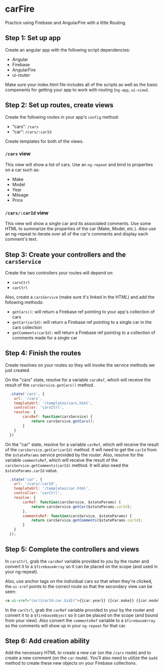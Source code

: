 # carFire
Practice using Firebase and AngularFire with a little Routing.

## Step 1: Set up app
Create an angular app with the following script dependencies:
- Angular
- Firebase
- AngularFire
- ui-router

Make sure your index.html file includes all of the scripts as well as the basic components for getting your app to work with routing (`ng-app`, `ui-view`).

## Step 2: Set up routes, create views
Create the following routes in your app's `config` method:
- "cars": `/cars`
- "car": `/cars/:carId`

Create templates for both of the views. 

### `/cars` view
This view will show a list of cars. Use an `ng-repeat` and bind to properties on a car such as:
- Make
- Model
- Year
- Mileage
- Price

### `/cars/:carId` view
This view will show a single car and its associated comments. Use some HTML to summarize the properties of the car (Make, Model, etc.). Also use an ng-repeat to iterate over all of the car's comments and display each comment's text.

## Step 3: Create your controllers and the `carsService`
Create the two controllers your routes will depend on:
- `carsCtrl`
- `carCtrl`

Also, create a `carsService` (make sure it's linked in the HTML) and add the following methods:
- `getCars()`: will return a Firebase ref pointing to your app's collection of cars
- `getCar(carId)`: will return a Firebase ref pointing to a single car in the cars collection
- `getComments(carId)`: will return a Firebase ref pointing to a collection of comments made for a single car

## Step 4: Finish the routes
Create resolves on your routes so they will invoke the service methods we just created. 

On the "cars" state, resolve for a variable `carsRef`, which will receive the result of the `carsService.getCars()` method.

```javascript
  .state('cars', {
  	url: '/cars',
  	templateUrl: '/templates/cars.html',
  	controller: 'carsCtrl',
  	resolve: {
  		carsRef: function(carsService) {
  			return carsService.getCars();
  		}
  	}
  })
```

On the "car" state, resolve for a variable `carRef`, which will receive the result of the `carsService.getCar(carId)` method. It will need to get the `carId` from the `$stateParams` service provided by the router. Also, resolve for the variable `commentsRef`, which will receive the result of the `carsService.getComments(carId)` method. It will also need the `$stateParams.carId` value.

```javascript
  .state('car', {
  	url: '/cars/:carId',
  	templateUrl: '/templates/car.html',
  	controller: 'carCtrl',
  	resolve: {
  		carRef: function(carsService, $stateParams) {
  			return carsService.getCar($stateParams.carId);
  		},
  		commentsRef: function(carsService, $stateParams) {
  			return carsService.getComments($stateParams.carId);
  		}
  	}
  });
```

## Step 5: Complete the controllers and views

In `carsCtrl`, grab the `carsRef` variable provided to you by the router and convert it to a `$firebaseArray` so it can be placed on the scope (and used in your ng-repeat).

Also, use anchor tags on the individual cars so that when they're clicked, the `ui-sref` points to the correct route so that the secondary view can be seen:

```html
<a ui-sref="car({carId:car.$id})">{{car.year}} {{car.make}} {{car.model}}</a>
```

In the `carCtrl`, grab the `carRef` variable provided to your by the router and convert it to a `$firebaseObject` so it can be placed on the scope (and bound from your view). Also convert the `commentsRef` variable to a `$firebaseArray` so the comments will show up in your `ng-repeat` for that car.

## Step 6: Add creation ability
Add the necessary HTML to create a new car (on the `/cars` route) and to create a new comment (on the `car` route). You'll also need to utilize the `$add` method to create these new objects on your Firebase collections.
